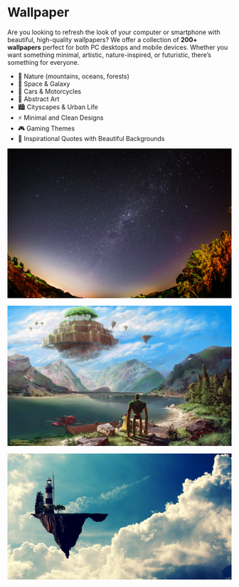 # Wallpaper
Are you looking to refresh the look of your computer or smartphone with beautiful, high-quality wallpapers? We offer a collection of **200+ wallpapers** perfect for both PC desktops and mobile devices. Whether you want something minimal, artistic, nature-inspired, or futuristic, there’s something for everyone.

- 🌄 Nature (mountains, oceans, forests)
- 🌌 Space & Galaxy
- 🚗 Cars & Motorcycles
- 🎨 Abstract Art
- 🏙️ Cityscapes & Urban Life
- ⚡ Minimal and Clean Designs
- 🎮 Gaming Themes
- 🌸 Inspirational Quotes with Beautiful Backgrounds

![The San Juan Mountains are beautiful!](https://github.com/matinabbassi786-ux/Wallpaper/blob/main/wallpaper/wallpaper%20(152).jpg "San Juan Mountains")


![The San Juan Mountains are beautiful!]( https://github.com/matinabbassi786-ux/Wallpaper/blob/main/wallpaper/wallpaper%20(201).jpg "San Juan Mountains")

![The San Juan Mountains are beautiful!]( https://github.com/matinabbassi786-ux/Wallpaper/blob/main/wallpaper/wallpaper%20(26).jpg "San Juan Mountains")


